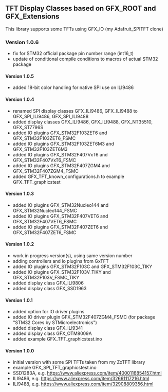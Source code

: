 ## TFT Display Classes based on GFX_ROOT and GFX_Extensions

This library supports some TFTs using GFX_IO (my Adafruit_SPITFT clone)

### Version 1.0.6
- fix for STM32 official package pin number range (int16_t)
- update of conditional compile conditions to macros of actual STM32 package
#### Version 1.0.5
- added 18-bit color handling for native SPI use on ILI9486
#### Version 1.0.4
- renamed SPI display classes GFX_ILI9486, GFX_ILI9488 to GFX_SPI_ILI9486, GFX_SPI_ILI9488
- added display classes GFX_ILI9486, GFX_ILI9488, GFX_NT35510, GFX_ST7796S
- added IO plugins GFX_STM32F103ZET6 and GFX_STM32F103ZET6_FSMC
- added IO plugins GFX_STM32F103ZET6M3 and GFX_STM32F103ZET6M3
- added IO plugins GFX_STM32F407VxT6 and GFX_STM32F407VxT6_FSMC
- added IO plugins GFX_STM32F407ZGM4 and GFX_STM32F407ZGM4_FSMC
- added GFX_TFT_known_configurations.h to example GFX_TFT_graphicstest
#### Version 1.0.3
- added IO plugins GFX_STM32Nucleo144 and GFX_STM32Nucleo144_FSMC
- added IO plugins GFX_STM32F407VET6 and GFX_STM32F407VET6_FSMC
- added IO plugins GFX_STM32F407ZET6 and GFX_STM32F407ZET6_FSMC
#### Version 1.0.2
- work in progress version(s), using same version number
- adding controllers and io plugins from GxTFT
- added IO plugins GFX_STM32F103C and GFX_STM32F103C_TIKY
- added IO plugins GFX_STM32F103V_TIKY and GFX_STM32F103V_FSMC_TIKY
- added display class GFX_ILI9806
- added display class GFX_SSD1963
#### Version 1.0.1
- added option for IO driver plugins
- added IO driver plugin GFX_STM32F407ZGM4_FSMC (for package "STM32 Cores by STMicroelectronics")
- added display class GFX_ILI9341
- added display class GFX_OTM8009A
- added example GFX_TFT_graphicstest.ino
#### Version 1.0.0
- initial version with some SPI TFTs taken from my ZxTFT library
- example GFX_SPI_TFT_graphicstest.ino
- SSD1283A, e.g. https://www.aliexpress.com/item/4000116854157.html
- ILI9486, e.g. https://www.aliexpress.com/item/32661117216.html
- ILI9488, e.g. https://www.aliexpress.com/item/32908809356.html